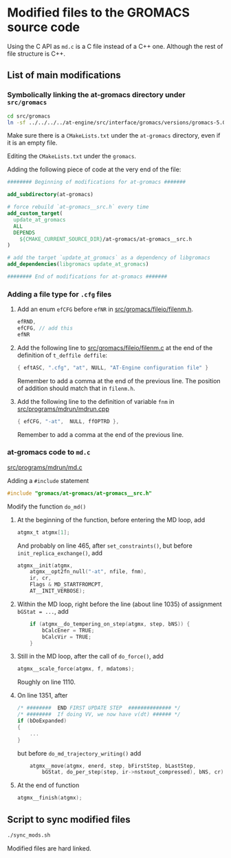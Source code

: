 # Modified files to the GROMACS source code

Using the C API as `md.c` is a C file instead of a C++ one.
Although the rest of file structure is C++.

## List of main modifications

### Symbolically linking the at-gromacs directory under `src/gromacs`

```sh
cd src/gromacs
ln -sf ../../../../at-engine/src/interface/gromacs/versions/gromacs-5.0/modified/src/gromacs/at-gromacs
```

Make sure there is a `CMakeLists.txt` under the `at-gromacs` directory,
even if it is an empty file.

Editing the `CMakeLists.txt` under the `gromacs`.

Adding the following piece of code at the very end of the file:

```cmake
######## Beginning of modifications for at-gromacs #######

add_subdirectory(at-gromacs)

# force rebuild `at-gromacs__src.h` every time
add_custom_target(
  update_at_gromacs
  ALL
  DEPENDS
    ${CMAKE_CURRENT_SOURCE_DIR}/at-gromacs/at-gromacs__src.h
)

# add the target `update_at_gromacs` as a dependency of libgromacs
add_dependencies(libgromacs update_at_gromacs)

######## End of modifications for at-gromacs #######
```

### Adding a file type for `.cfg` files

1. Add an enum `efCFG` before `efNR` in [src/gromacs/fileio/filenm.h](src/gromacs/fileio/filenm.h).

    ```C
    efRND,
    efCFG, // add this
    efNR
    ```

2. Add the following line to [src/gromacs/fileio/filenm.c](src/gromacs/fileio/filenm.c)
   at the end of the definition of `t_deffile deffile`:

    ```C
    { eftASC, ".cfg", "at", NULL, "AT-Engine configuration file" }
    ```

    Remember to add a comma at the end of the previous line.
    The position of addition should match that in `filenm.h`.

3. Add the following line to the definition of variable `fnm` in [src/programs/mdrun/mdrun.cpp](src/programs/mdrun/mdrun.cpp)

    ```C
    { efCFG, "-at",  NULL, ffOPTRD },
    ```

    Remember to add a comma at the end of the previous line.

### at-gromacs code to `md.c`

[src/programs/mdrun/md.c](src/programs/mdrun/md.c)

Adding a `#include` statement

```C
#include "gromacs/at-gromacs/at-gromacs__src.h"
```

Modify the function `do_md()`

1. At the beginning of the function, before entering the MD loop, add

    ```C
    atgmx_t atgmx[1];
    ```

    And probably on line 465, after `set_constraints()`, but before `init_replica_exchange()`, add

    ```C
    atgmx__init(atgmx,
        atgmx__opt2fn_null("-at", nfile, fnm),
        ir, cr,
        Flags & MD_STARTFROMCPT,
        AT__INIT_VERBOSE);
    ```

2. Within the MD loop, right before the line (about line 1035) of assignment `bGStat = ...`, add

    ```C
        if (atgmx__do_tempering_on_step(atgmx, step, bNS)) {
            bCalcEner = TRUE;
            bCalcVir = TRUE;
        }
    ```

3. Still in the MD loop, after the call of `do_force()`, add

    ```C
    atgmx__scale_force(atgmx, f, mdatoms);
    ```

    Roughly on line 1110.

4. On line 1351, after

    ```C++
    /* ########  END FIRST UPDATE STEP  ############## */
    /* ########  If doing VV, we now have v(dt) ###### */
    if (bDoExpanded)
    {
        ...
    }
    ```

    but before `do_md_trajectory_writing()`
    add

    ```C
        atgmx__move(atgmx, enerd, step, bFirstStep, bLastStep,
            bGStat, do_per_step(step, ir->nstxout_compressed), bNS, cr);
    ```

5. At the end of function

    ```C
    atgmx__finish(atgmx);
    ```

## Script to sync modified files

```sh
./sync_mods.sh
```

Modified files are hard linked.
